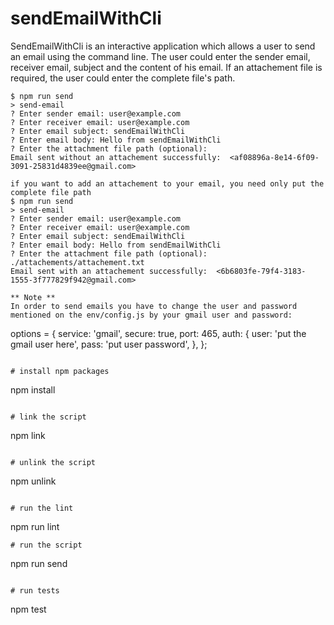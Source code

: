 # sendEmailWithCli
SendEmailWithCli is an interactive application which allows a user to send an email using the command line. The user could enter the sender email, receiver email, subject and the content of his email.
If an attachement file is required, the user could enter the complete file's path.

```
$ npm run send
> send-email
? Enter sender email: user@example.com
? Enter receiver email: user@example.com
? Enter email subject: sendEmailWithCli
? Enter email body: Hello from sendEmailWithCli
? Enter the attachment file path (optional):
Email sent without an attachement successfully:  <af08896a-8e14-6f09-3091-25831d4839ee@gmail.com>

if you want to add an attachement to your email, you need only put the complete file path
$ npm run send
> send-email
? Enter sender email: user@example.com
? Enter receiver email: user@example.com
? Enter email subject: sendEmailWithCli
? Enter email body: Hello from sendEmailWithCli
? Enter the attachment file path (optional): ./attachements/attachement.txt
Email sent with an attachement successfully:  <6b6803fe-79f4-3183-1555-3f777829f942@gmail.com>

** Note **
In order to send emails you have to change the user and password mentioned on the env/config.js by your gmail user and password:
```
options = {
  service: 'gmail',
  secure: true,
  port: 465,
  auth: {
    user: 'put the gmail user here',
    pass: 'put user password',
  },
};

```

# install npm packages 
```
npm install 

```

# link the script
```
npm link

```

# unlink the script
```
npm unlink

```

# run the lint
```
npm run lint

```
# run the script
```
npm run send

```

# run tests
```
npm test

```
